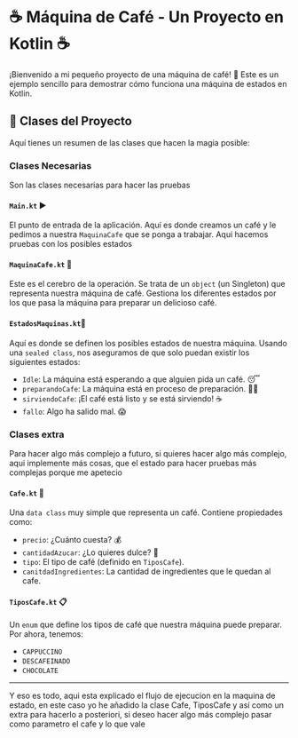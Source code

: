 # ☕ Máquina de Café - Un Proyecto en Kotlin ☕

¡Bienvenido a mi pequeño proyecto de una máquina de café! 🌟 Este es un ejemplo sencillo para demostrar cómo funciona una máquina de estados en Kotlin.

## 🚀 Clases del Proyecto

Aquí tienes un resumen de las clases que hacen la magia posible:
### Clases Necesarias 
Son las clases necesarias para hacer las pruebas
#### `Main.kt` ▶️

El punto de entrada de la aplicación. Aquí es donde creamos un café y le pedimos a nuestra `MaquinaCafe` que se ponga a trabajar.
Aqui hacemos pruebas con los posibles estados

#### `MaquinaCafe.kt` 🤖

Este es el cerebro de la operación. Se trata de un `object` (un Singleton) que representa nuestra máquina de café. Gestiona los diferentes estados por los que pasa la máquina para preparar un delicioso café.

#### `EstadosMaquinas.kt`🚦

Aquí es donde se definen los posibles estados de nuestra máquina. Usando una `sealed class`, nos aseguramos de que solo puedan existir los siguientes estados:

-   `Idle`: La máquina está esperando a que alguien pida un café. 😴
-   `preparandoCafe`: La máquina está en proceso de preparación. 👨‍🍳
-   `sirviendoCafe`: ¡El café está listo y se está sirviendo! ☕
-   `fallo`: Algo ha salido mal. 😱
### Clases extra
Para hacer algo más complejo a futuro, si quieres hacer algo más complejo, aqui implemente más cosas, que el estado para hacer pruebas
más complejas porque me apetecio
#### `Cafe.kt` 📝

Una `data class` muy simple que representa un café. Contiene propiedades como:

-   `precio`: ¿Cuánto cuesta? 💰
-   `cantidadAzucar`: ¿Lo quieres dulce? 🍬
-   `tipo`: El tipo de café (definido en `TiposCafe`).
-   `canitdadIngredientes`: La cantidad de ingredientes que le quedan al cafe.

#### `TiposCafe.kt` 📋

Un `enum` que define los tipos de café que nuestra máquina puede preparar. Por ahora, tenemos:

-   `CAPPUCCINO`
-   `DESCAFEINADO`
-   `CHOCOLATE`



---

Y eso es todo, aqui esta explicado el flujo de ejecucion en la maquina de estado, en este caso yo he añadido la clase Cafe, TiposCafe y así como un extra para hacerlo a posteriori,
si deseo hacer algo más complejo pasar como parametro el cafe y lo que vale